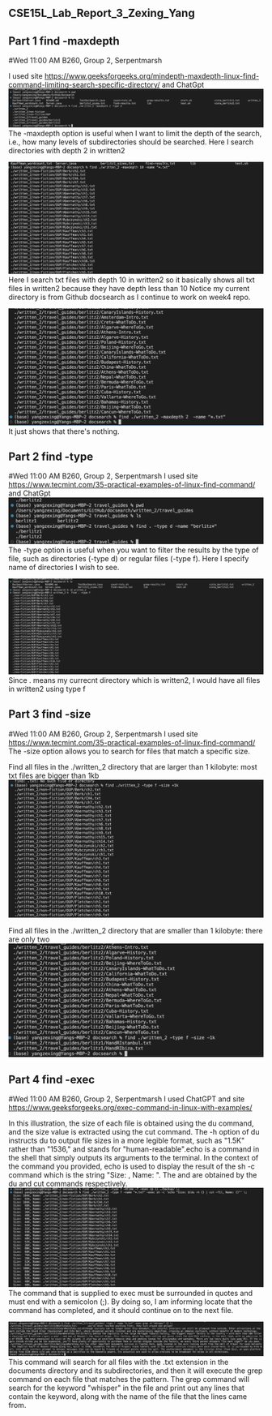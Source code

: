 ## CSE15L_Lab_Report_3_Zexing_Yang
## Part 1 find -maxdepth
#Wed 11:00 AM B260, Group 2, Serpentmarsh

I used site https://www.geeksforgeeks.org/mindepth-maxdepth-linux-find-command-limiting-search-specific-directory/ and ChatGpt
![Image](report3-1.png)
The -maxdepth option is useful when I want to limit the depth of the search, i.e., 
how many levels of subdirectories should be searched. Here I search directories with depth 2 in written2

![Image](report3-2.png)
Here I search txt files with depth 10 in written2 so it basically shows all txt files in written2 because they have depth less than 10
Notice my current directory is from Github docsearch as I continue to work on week4 repo.


![Image](report3-3.png)
It just shows that there's nothing.





## Part 2 find -type
#Wed 11:00 AM B260, Group 2, Serpentmarsh
I used site https://www.tecmint.com/35-practical-examples-of-linux-find-command/ and ChatGpt
![Image](report3-4.png)
The -type option is useful when you want to filter the results by the type of file, 
such as directories (-type d) or regular files (-type f). Here I specify name of directories I wish to see.


![Image](report3-5.png)
Since . means my currecnt directory which is written2, I would have all files in written2 using type f


## Part 3 find -size
#Wed 11:00 AM B260, Group 2, Serpentmarsh
I used site https://www.tecmint.com/35-practical-examples-of-linux-find-command/
The -size option allows you to search for files that match a specific size.

Find all files in the ./written_2 directory that are larger than 1 kilobyte: most txt files are bigger than 1kb
![Image](report3-6.png)


Find all files in the ./written_2 directory that are smaller than 1 kilobyte: there are only two
![Image](report3-7.png)






## Part 4 find -exec
#Wed 11:00 AM B260, Group 2, Serpentmarsh
I used ChatGPT and site https://www.geeksforgeeks.org/exec-command-in-linux-with-examples/ 


In this illustration, the size of each file is obtained using the du command, and the size value is extracted using the cut command.
The -h option of du instructs du to output file sizes in a more legible format, such as "1.5K" rather than "1536," 
and stands for "human-readable".echo is a command in the shell that simply outputs its arguments to the terminal. 
In the context of the command you provided, echo is used to display the result of the sh -c command which is the string "Size: <size>, Name: <filename>". 
The <size> and <filename> are obtained by the du and cut commands respectively.
![Image](report3-8.png)
The command that is supplied to exec must be surrounded in quotes and must end with a semicolon (;).
By doing so, I am informing locate that the command has completed, and it should continue on to the next file.



  
  

![Image](report3-9.png)
This command will search for all files with the .txt extension in the documents directory and its subdirectories, 
and then it will execute the grep command on each file that matches the pattern. 
The grep command will search for the keyword "whisper" in the file and print out any lines that contain the keyword, 
along with the name of the file that the lines came from.
